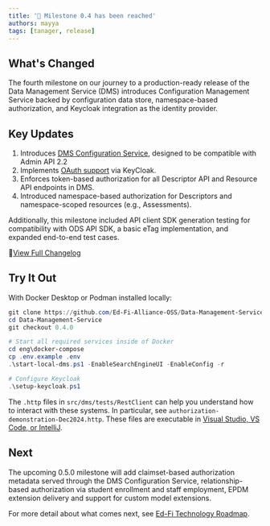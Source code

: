 ```yaml
---
title: '📢 Milestone 0.4 has been reached'
authors: mayya
tags: [tanager, release]
---
```


## What's Changed

The fourth milestone on our journey to a production-ready release of the Data
Management Service (DMS) introduces Configuration Management Service backed by
configuration data store, namespace-based authorization, and Keycloak
integration as the identity provider.

<!-- truncate -->

## Key Updates

1. Introduces [DMS Configuration
   Service](https://github.com/Ed-Fi-Alliance-OSS/Project-Tanager/tree/main/docs/CS),
   designed to be compatible with Admin API 2.2
2. Implements [OAuth
   support](https://github.com/Ed-Fi-Alliance-OSS/Project-Tanager/blob/main/docs/AUTH.md)
   via KeyCloak.
3. Enforces token-based authorization for all Descriptor API and Resource API
   endpoints in DMS.
4. Introduced namespace-based authorization for Descriptors and namespace-scoped
   resources (e.g., Assessments).

Additionally, this milestone included API client SDK generation testing for
compatibility with ODS API SDK, a basic eTag implementation, and expanded
end-to-end test cases.

📌[View Full
Changelog](https://github.com/Ed-Fi-Alliance-OSS/Data-Management-Service/compare/0.3.0...0.4.0)

## Try It Out

With Docker Desktop or Podman installed locally:

```powershell
git clone https://github.com/Ed-Fi-Alliance-OSS/Data-Management-Service
cd Data-Management-Service
git checkout 0.4.0

# Start all required services inside of Docker
cd eng\docker-compose
cp .env.example .env
.\start-local-dms.ps1 -EnableSearchEngineUI -EnableConfig -r

# Configure Keycloak
.\setup-keycloak.ps1
```

The `.http` files in `src/dms/tests/RestClient` can help you understand how to
interact with these systems. In particular, see
`authorization-demonstration-Dec2024.http`. These files are executable in
[Visual Studio, VS Code, or
IntelliJ](https://devblogs.microsoft.com/ise/api-testing-using-http-files/).

## Next

The upcoming 0.5.0 milestone will add claimset-based authorization metadata
served through the DMS Configuration Service, relationship-based authorization
via student enrollment and staff employment, EPDM extension delivery and support
for custom model extensions.

For more detail about what comes next, see [Ed-Fi Technology Roadmap](https://github.com/orgs/Ed-Fi-Alliance-OSS/projects/1/views/2).

